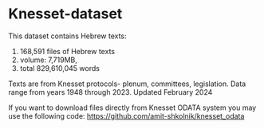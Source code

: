 # Knesset-dataset
This dataset contains Hebrew texts:
1. 168,591 files of Hebrew texts
2. volume: 7,719MB, 
3. total 829,610,045 words 

Texts are from Knesset protocols- plenum, committees, legislation.
Data range from years 1948 through 2023.
Updated February 2024

If you want to download files directly from Knesset ODATA system you may use the following code:
https://github.com/amit-shkolnik/knesset_odata